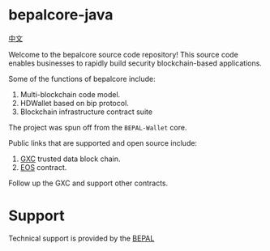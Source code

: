 # bepalcore-java

[中文](README-CN.md)

Welcome to the bepalcore source code repository! This source code enables businesses to rapidly build security blockchain-based applications.

Some of the functions of bepalcore include:

1. Multi-blockchain code model.
1. HDWallet based on bip protocol.
1. Blockchain infrastructure contract suite

The project was spun off from the `BEPAL-Wallet` core.

Public links that are supported and open source include:

1. [GXC](https://github.com/gxchain/gxb-core/) trusted data block chain.
1. [EOS](https://github.com/EOSIO/eos) contract.

Follow up the GXC and support other contracts.

# Support

Technical support is provided by the [BEPAL](https://www.bepal.pro/)